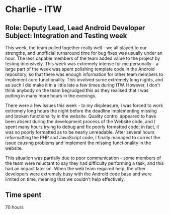 Charlie - ITW
===============
Role: Deputy  Lead, Lead Android Developer
Subject: Integration and Testing week
---------------

This week, the team pulled together really well - we all played to our strengths, and unofficial turnaround time for bug fixes was usually under an hour. The less capable members of the team added value to the project by testing intensively. This week was extremely intense for me personally - a large part of the week was spent polishing template code in the Android repository, so that there was enough information for other team members to implement core functionality. This involved some extremely long nights, and as such I did make it in a little late a few times during ITW. However, I don't think anybody on the team begrudged this as they realised that I was putting in many more hours in the evenings.

There were a few issues this week - to my displeasure, I was forced to work extremely long hours the night before the deadline implementing missing and broken functionality in the website. Quality control appeared to have been absent during the development process of the Website code, and I spent many hours trying to debug and fix poorly formatted code; in fact, it was so poorly formatted as to be nearly unreadable. After several hours reformatting the PHP and JavaScript code, I finally managed to correct the issue causing problems and implement the missing functionality in the website.

This situation was partially due to poor communication - some members of the team were reluctant to say they had difficulty performing a task, and this had an impact later on. When the web team required help, the other developers were extremely busy with the Android code base and were limited on time, meaning that we couldn't help effectively.

Time spent
----------
70 hours